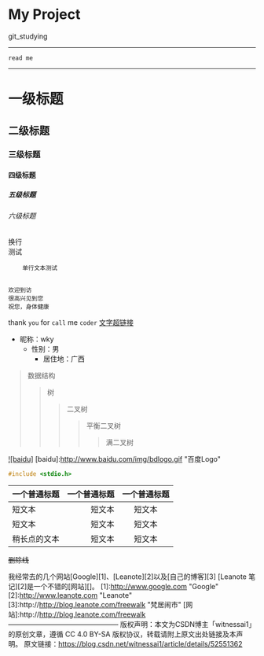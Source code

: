My Project<br>
=============
git_studying
______________

`read me`
************

# 一级标题
## 二级标题
### 三级标题
#### 四级标题
##### 五级标题
###### 六级标题


换行<br>
测试

		单行文本测试


	欢迎到访
	很高兴见到您
	祝您，身体健康
	
	
thank `you` for `call` me `coder`
[文字超链接](https://github.com/guodongxiaren/README "悬停显示")
<br>
* 昵称：wky
	* 性别：男
		* 居住地：广西

>数据结构
>>树
>>>二叉树
>>>>平衡二叉树
>>>>>满二叉树

[![baidu]](http://baidu.com)
[baidu]:http://www.baidu.com/img/bdlogo.gif "百度Logo"

```c
#include <stdio.h>
```

| 一个普通标题 |一个普通标题|一个普通标题
|:-----|-----:|:-----:|
|短文本|短文本|短文本|
|短文本|短文本|短文本|
|稍长点的文本|短文本|短文本|

~~删除线~~

我经常去的几个网站[Google][1]、[Leanote][2]以及[自己的博客][3]
[Leanote 笔记][2]是一个不错的[网站][]。
[1]:http://www.google.com "Google"
[2]:http://www.leanote.com "Leanote"
[3]:http://http://blog.leanote.com/freewalk "梵居闹市"
[网站]:http://http://blog.leanote.com/freewalk
————————————————
版权声明：本文为CSDN博主「witnessai1」的原创文章，遵循 CC 4.0 BY-SA 版权协议，转载请附上原文出处链接及本声明。
原文链接：https://blog.csdn.net/witnessai1/article/details/52551362

